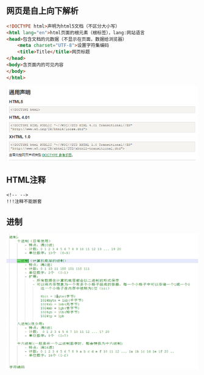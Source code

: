 ## 网页是自上向下解析

```html
<!DOCTYPE html>声明为html5文档（不区分大小写）
<html lang="en">html页面的根元素（根标签），lang:网站语言
<head>包含文档的元数据（不显示在页面，数据给浏览器）
    <meta charset="UTF-8">设置字符集编码
    <title>Title</title>网页标题
</head>
<body>含页面内的可见内容
</body>
</html>
```



![image-20220711215727288](../mdimg/image-20220711215727288.png)

## HTML注释

```
<!-- -->
!!!注释不能嵌套
```

## 进制

![image-20220712210546992](../mdimg/image-20220712210546992.png)



